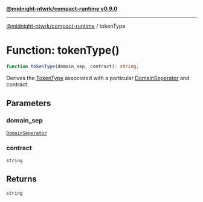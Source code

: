 [**@midnight-ntwrk/compact-runtime v0.9.0**](../README.md)

***

[@midnight-ntwrk/compact-runtime](../globals.md) / tokenType

# Function: tokenType()

```ts
function tokenType(domain_sep, contract): string;
```

Derives the [TokenType](../type-aliases/TokenType.md) associated with a particular
[DomainSeperator](../type-aliases/DomainSeperator.md) and contract.

## Parameters

### domain\_sep

[`DomainSeperator`](../type-aliases/DomainSeperator.md)

### contract

`string`

## Returns

`string`
